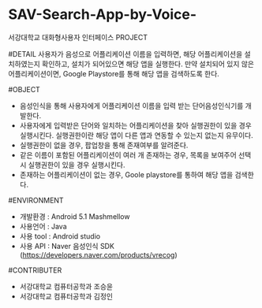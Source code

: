 # SAV-Search-App-by-Voice-
서강대학교 대화형사용자 인터페이스  PROJECT

#DETAIL
사용자가 음성으로 어플리케이션 이름을 입력하면, 해당 어플리케이션을 설치하였는지 확인하고, 
설치가 되어있으면 해당 앱을 실행한다.
만약 설치되어 있지 않은 어플리케이션이면, Google Playstore를 통해 해당 앱을 검색하도록 한다.

#OBJECT
- 음성인식을 통해 사용자에게 어플리케이션 이름을 입력 받는 단어음성인식기를 개발한다.
- 사용자에게 입력받은 단어와 일치하는 어플리케이션을 찾아 실행권한이 있을 경우 실행시킨다. 
실행권한이란 해당 앱이 다른 앱과 연동할 수 있는지 없는지 유무이다.
- 실행권한이 없을 경우, 팝업창을 통해 존재여부를 알려준다.
- 같은 이름이 포함된 어플리케이션이 여러 개 존재하는 경우, 목록을 보여주어 선택 시 실행권한이 있을 경우 실행시킨다.
- 존재하는 어플리케이션이 없는 경우, Goole playstore를 통하여 해당 앱을 검색한다.

#ENVIRONMENT
- 개발환경 : Android 5.1 Mashmellow
- 사용언어 : Java
- 사용 tool : Android studio
- 사용 API : Naver 음성인식 SDK (https://developers.naver.com/products/vrecog)

#CONTRIBUTER
- 서강대학교 컴퓨터공학과 조승윤  
- 서강대학교 컴퓨터공학과 김정인  
